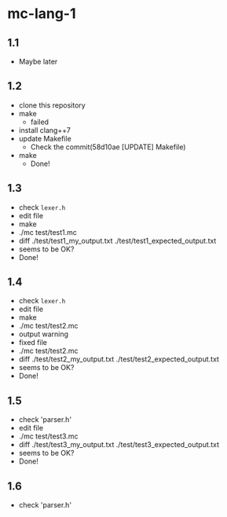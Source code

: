 # mc-lang-1
## 1.1
 - Maybe later

## 1.2
 - clone this repository
 - make
   - failed
 - install clang++7
 - update Makefile
   - Check the commit(58d10ae [UPDATE] Makefile)
 - make
   - Done!

## 1.3
 - check `lexer.h`
 - edit file
 - make
 - ./mc test/test1.mc
 - diff ./test/test1_my_output.txt ./test/test1_expected_output.txt
 - seems to be OK?
 - Done!

## 1.4
 - check `lexer.h`
 - edit file
 - make
 - ./mc test/test2.mc
 - output warning
 - fixed file
 - ./mc test/test2.mc
 - diff ./test/test2_my_output.txt ./test/test2_expected_output.txt
 - seems to be OK?
 - Done!

## 1.5
 - check 'parser.h'
 - edit file
 - ./mc test/test3.mc
 - diff ./test/test3_my_output.txt ./test/test3_expected_output.txt
 - seems to be OK?
 - Done!

## 1.6
 - check 'parser.h'